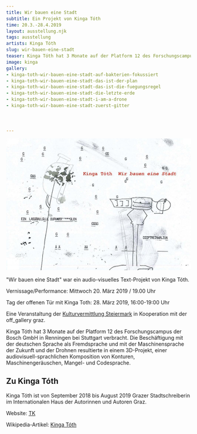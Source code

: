 ```yaml
---
title: Wir bauen eine Stadt
subtitle: Ein Projekt von Kinga Tóth
time: 20.3.-28.4.2019
layout: ausstellung.njk
tags: ausstellung
artists: Kinga Tóth
slug: wir-bauen-eine-stadt
teaser: Kinga Tóth hat 3 Monate auf der Platform 12 des Forschungscampus der Bosch GmbH in Renningen bei Stuttgart verbracht. Die Beschäftigung mit der deutschen Sprache als Fremdsprache und mit der Maschinensprache der Zukunft und der Drohnen resultierte in einem 3D-Projekt, einer audiovisuell-sprachlichen Komposition von Konturen, Maschinengeräuschen, Mangel- und Codesprache.
image: kinga
gallery:
- kinga-toth-wir-bauen-eine-stadt-auf-bakterien-fokussiert
- kinga-toth-wir-bauen-eine-stadt-das-ist-der-plan
- kinga-toth-wir-bauen-eine-stadt-das-ist-die-fuegungsregel
- kinga-toth-wir-bauen-eine-stadt-die-letzte-erde
- kinga-toth-wir-bauen-eine-stadt-i-am-a-drone
- kinga-toth-wir-bauen-eine-stadt-zuerst-gitter



---
```





![Einladung zur Ausstellung "Wir bauen eine Stadt"](/assets/pics/kinga.jpg)



"Wir bauen eine Stadt" war ein audio-visuelles Text-Projekt von Kinga Tóth.

Vernissage/Performance: Mittwoch 20\. März 2019 / 19.00 Uhr

Tag der offenen Tür mit Kinga Toth: 28\. März 2019, 16:00-19:00 Uhr

Eine Veranstaltung der [Kulturvermittlung Steiermark](https://www.kulturvermittlung.org/primcell.php?ses=8000y3825q&lang=dt&bas=kvs "Kulturvermittlung Steiermark") in Kooperation mit der off_gallery graz.

Kinga Tóth hat 3 Monate auf der Platform 12 des Forschungscampus der Bosch GmbH in Renningen bei Stuttgart verbracht. Die Beschäftigung mit der deutschen Sprache als Fremdsprache und mit der Maschinensprache der Zukunft und der Drohnen resultierte in einem 3D-Projekt, einer audiovisuell-sprachlichen Komposition von Konturen, Maschinengeräuschen, Mangel- und Codesprache.

## Zu Kinga Tóth

Kinga Tóth ist von September 2018 bis August 2019 Grazer Stadtschreiberin im Internationalen Haus der Autorinnen und Autoren Graz.

Website: [TK](http://tothkinga.blogspot.com/ "TK")

Wikipedia-Artikel: [Kinga Tóth](https://de.wikipedia.org/wiki/Kinga_T%C3%B3th "Kinga Tóth – Wikipedia")
